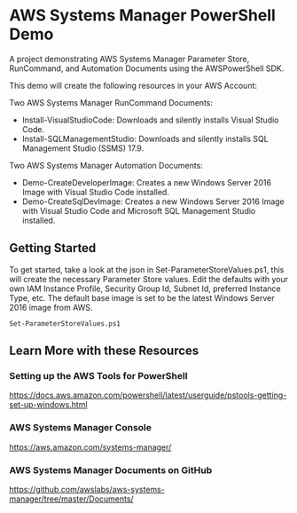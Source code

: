 # AWS Systems Manager PowerShell Demo
A project demonstrating AWS Systems Manager Parameter Store, RunCommand, and Automation Documents using the AWSPowerShell SDK.

This demo will create the following resources in your AWS Account:

Two AWS Systems Manager RunCommand Documents:
- Install-VisualStudioCode: Downloads and silently installs Visual Studio Code.
- Install-SQLManagementStudio: Downloads and silently installs SQL Management Studio (SSMS) 17.9.

Two AWS Systems Manager Automation Documents:
- Demo-CreateDeveloperImage: Creates a new Windows Server 2016 Image with Visual Studio Code installed.
- Demo-CreateSqlDevImage: Creates a new Windows Server 2016 Image with Visual Studio Code and Microsoft SQL Management Studio installed.

## Getting Started
To get started, take a look at the json in Set-ParameterStoreValues.ps1, this will create the necessary Parameter Store values. Edit the defaults with your own IAM Instance Profile, Security Group Id, Subnet Id, preferred Instance Type, etc. The default base image is set to be the latest Windows Server 2016 image from AWS.
```
Set-ParameterStoreValues.ps1
```

## Learn More with these Resources

### Setting up the AWS Tools for PowerShell
https://docs.aws.amazon.com/powershell/latest/userguide/pstools-getting-set-up-windows.html 

### AWS Systems Manager Console
https://aws.amazon.com/systems-manager/

### AWS Systems Manager Documents on GitHub
https://github.com/awslabs/aws-systems-manager/tree/master/Documents/

